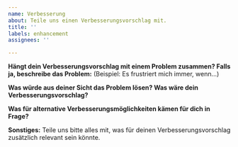 ```yaml
---
name: Verbesserung
about: Teile uns einen Verbesserungsvorschlag mit.
title: ''
labels: enhancement
assignees: ''

---
```


**Hängt dein Verbesserungsvorschlag mit einem Problem zusammen? Falls ja, beschreibe das Problem:**
(Beispiel: Es frustriert mich immer, wenn...)

**Was würde aus deiner Sicht das Problem lösen? Was wäre dein Verbesserungsvorschlag?**


**Was für alternative Verbesserungsmöglichkeiten kämen für dich in Frage?**


**Sonstiges:**
Teile uns bitte alles mit, was für deinen Verbesserungsvorschlag zusätzlich relevant sein könnte.
